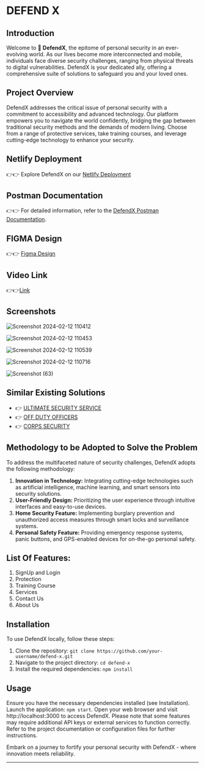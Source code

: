 # DEFEND X

## Introduction

Welcome to 🤲 **DefendX**, the epitome of personal security in an ever-evolving world. As our lives become more interconnected and mobile, individuals face diverse security challenges, ranging from physical threats to digital vulnerabilities. DefendX is your dedicated ally, offering a comprehensive suite of solutions to safeguard you and your loved ones.


## Project Overview

DefendX addresses the critical issue of personal security with a commitment to accessibility and advanced technology. Our platform empowers you to navigate the world confidently, bridging the gap between traditional security methods and the demands of modern living. Choose from a range of protective services, take training courses, and leverage cutting-edge technology to enhance your security.


## Netlify Deployment
👉👉 Explore DefendX on our  [Netlify Deployment](https://cozy-kringle-9c735c.netlify.app/)

## Postman Documentation
👉👉 For detailed information, refer to the [DefendX Postman Documentation](https://documenter.getpostman.com/view/28159129/2s9YsT78fH).

## FIGMA Design
👉👉 [Figma Design](https://www.figma.com/file/yX1HPqnkciU00CDslmjzmT/Defend-X-Website-UI?type=design&node-id=0%3A1&mode=design&t=zykpDHX7PjfdVuGF-1)

## Video Link

👉👉[Link](https://drive.google.com/file/d/1YRdC33wCfLhNP1H4Ca9uBgrOuvBSx7fD/view?usp=sharing)

## Screenshots

![Screenshot 2024-02-12 110412](https://github.com/sudheerbhati2453/defend_x/assets/106927006/2b04a061-bb6e-42a7-b613-c054ce46fb60)




![Screenshot 2024-02-12 110453](https://github.com/sudheerbhati2453/defend_x/assets/106927006/0dfb09a0-f696-4f10-9f98-0b920ed64ff9)




![Screenshot 2024-02-12 110539](https://github.com/sudheerbhati2453/defend_x/assets/106927006/5eb85bb9-50d6-43e4-8177-8b48edfe6bd5)




![Screenshot 2024-02-12 110716](https://github.com/sudheerbhati2453/defend_x/assets/106927006/01930fce-8989-438f-83ad-1535f8a887aa)





![Screenshot (63)](https://github.com/sudheerbhati2453/defend_x/assets/106927006/a586e0f8-3bf3-4138-82c1-b541b735dca7)



## Similar Existing Solutions
- 👉 [ULTIMATE SECURITY SERVICE](https://ultimatesecurityservices.in/)
- 👉 [OFF DUTY OFFICERS](https://offdutyofficers.com/vip-and-personal-security-services/)
- 👉 [CORPS SECURITY](https://www.corpssecurity.co.uk/)

## Methodology to be Adopted to Solve the Problem

To address the multifaceted nature of security challenges, DefendX adopts the following methodology:

1. **Innovation in Technology:** Integrating cutting-edge technologies such as artificial intelligence, machine learning, and smart sensors into security solutions.
2. **User-Friendly Design:** Prioritizing the user experience through intuitive interfaces and easy-to-use devices.
3. **Home Security Feature:** Implementing burglary prevention and unauthorized access measures through smart locks and surveillance systems.
4. **Personal Safety Feature:** Providing emergency response systems, panic buttons, and GPS-enabled devices for on-the-go personal safety.


## List Of Features:

1. SignUp and Login
2. Protection
3. Training Course
4. Services
5. Contact Us
6. About Us

## Installation

To use DefendX locally, follow these steps:

1. Clone the repository: `git clone https://github.com/your-username/defend-x.git`
2. Navigate to the project directory: `cd defend-x`
3. Install the required dependencies: `npm install`

## Usage

Ensure you have the necessary dependencies installed (see Installation).
Launch the application: `npm start`.
Open your web browser and visit http://localhost:3000 to access DefendX.
Please note that some features may require additional API keys or external services to function correctly. Refer to the project documentation or configuration files for further instructions.

Embark on a journey to fortify your personal security with DefendX - where innovation meets reliability.

---


